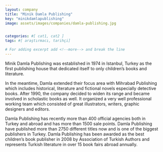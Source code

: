 ```yaml
---
layout: company
title: "Minik Damla Publishing"
key: "minikdamlapublishing"
image: assets/images/companies/damla-publishing.jpg


categories: #[ cat1, cat2 ]
tags: #[ araştırmacı, tarihçi]

# For adding excerpt add <!--more--> and break the line
---
```

Minik Damla Publishing was established in 1974 in Istanbul, Turkey as the first publishing house that dedicated itself to only children’s books and literature.

In the meantime, Damla extended their focus area with Mihrabad Publishing which includes historical, literature and fictional novels especially detective books. After 1990, the company decided to widen its range and became involved in scholastic books as well. It organized a very well professional working team which consisted of great illustrators, writers, graphic designers and editors.

Damla Publishing has recently more than 400 official agencies both in Turkey and abroad and has more than 1500 sale points. Damla Publishing have published more than 2750 different titles now and is one of the biggest publishers in Turkey. Damla Publishing has been awarded as the best children’s book publisher in 2008 by Association of Turkish Authors and represents Turkish literature in over 15 book fairs abroad annually.

 
<!--more-->